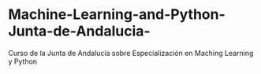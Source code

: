 # Machine-Learning-and-Python-Junta-de-Andalucia-
Curso de la Junta de Andalucía sobre Especialización en Maching Learning y Python
